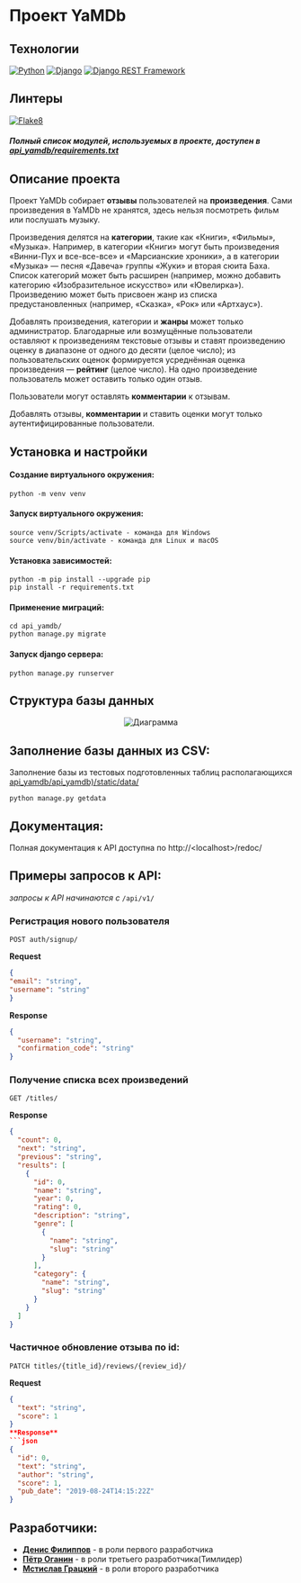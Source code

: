 # Проект YaMDb


## Технологии
[![Python](https://img.shields.io/badge/-Python-464646?style=flat&logo=Python&logoColor=56C0C0&color=gray)](https://www.python.org/) [![Django](https://img.shields.io/badge/-Django-464646?style=flat&logo=Django&logoColor=56C0C0&color=gray)](https://www.djangoproject.com/) [![Django REST Framework](https://img.shields.io/badge/-Django%20REST%20Framework-464646?style=flat&logo=Django%20REST%20Framework&logoColor=56C0C0&color=gray)](https://www.django-rest-framework.org/)
## Линтеры
[![Flake8](https://img.shields.io/badge/-flake8-464646?style=flat&logo=flake8&logoColor=56C0C0&color=gray)](https://flake8.pycqa.org/)
##### Полный список модулей, используемых в проекте, доступен в [api_yamdb/requirements.txt](https://github.com/NECROshizo/api_yamdb/blob/36c25de83bbede5c160216861d38fee3cc540a06/requirements.txt)

## Описание проекта
Проект YaMDb собирает **отзывы** пользователей на **произведения**. Сами произведения в YaMDb не хранятся, здесь нельзя посмотреть фильм или послушать музыку.

Произведения делятся на **категории**, такие как «Книги», «Фильмы», «Музыка». Например, в категории «Книги» могут быть произведения «Винни-Пух и все-все-все» и «Марсианские хроники», а в категории «Музыка» — песня «Давеча» группы «Жуки» и вторая сюита Баха. Список категорий может быть расширен (например, можно добавить категорию «Изобразительное искусство» или «Ювелирка»). 
Произведению может быть присвоен жанр из списка предустановленных (например, «Сказка», «Рок» или «Артхаус»). 

Добавлять произведения, категории и **жанры** может только администратор.
Благодарные или возмущённые пользователи оставляют к произведениям текстовые отзывы и ставят произведению оценку в диапазоне от одного до десяти (целое число); из пользовательских оценок формируется усреднённая оценка произведения — **рейтинг** (целое число). На одно произведение пользователь может оставить только один отзыв.

Пользователи могут оставлять **комментарии** к отзывам.

Добавлять отзывы, **комментарии** и ставить оценки могут только аутентифицированные пользователи.

## Установка и настройки
#### Создание виртуального окружения:

```
python -m venv venv
```

#### Запуск виртуального окружения:

```
source venv/Scripts/activate - команда для Windows
source venv/bin/activate - команда для Linux и macOS
```
#### Установка зависимостей:

```
python -m pip install --upgrade pip
pip install -r requirements.txt
```

#### Применение миграций:
```
cd api_yamdb/
python manage.py migrate 
```
#### Запуск django сервера:

```
python manage.py runserver 
```

## Структура базы данных
<div align="center">
    <img src="https://raw.githubusercontent.com/NECROshizo/api_yamdb/master/api_yamdb/static/ER.png?token=GHSAT0AAAAAABY6TRND4P3VPFBUJPWMOKA6Y7D3UIQ" alt="Диаграмма">
</div>

## Заполнение базы данных из CSV:

Заполнение базы из тестовых подготовленных таблиц располагающихся [api_yamdb/api_yamdb)/static/data/](https://github.com/NECROshizo/api_yamdb/tree/master/api_yamdb/static/data)

```
python manage.py getdata
```
## Документация:
Полная документация к API доступна по http://\<localhost>/redoc/

## Примеры запросов к API:
*запросы к API начинаются с* `/api/v1/`
### Регистрация нового пользователя
```
POST auth/signup/
```

**Request**
```json
{
"email": "string",
"username": "string"
}
```
**Response**
```json
{
  "username": "string",
  "confirmation_code": "string"
}
```
### Получение списка всех произведений
```
GET /titles/
```
**Response**
```json
{
  "count": 0,
  "next": "string",
  "previous": "string",
  "results": [
    {
      "id": 0,
      "name": "string",
      "year": 0,
      "rating": 0,
      "description": "string",
      "genre": [
        {
          "name": "string",
          "slug": "string"
        }
      ],
      "category": {
        "name": "string",
        "slug": "string"
      }
    }
  ]
}
```
### Частичное обновление отзыва по id:
```
PATCH titles/{title_id}/reviews/{review_id}/
```
**Request**
```json
{
  "text": "string",
  "score": 1
}
**Response**
```json
{
  "id": 0,
  "text": "string",
  "author": "string",
  "score": 1,
  "pub_date": "2019-08-24T14:15:22Z"
}
```

## Разработчики:
-  [**Денис Филиппов**](https://github.com/Sun-Mon-Fil) - в роли первого разработчика
-  [**Пётр Оганин**](https://github.com/NECROshizo) - в роли третьего разработчика(Тимлидер)
-  [**Мстислав Грацкий**](https://github.com/gratsky) - в роли второго разработчика